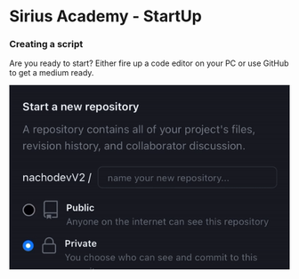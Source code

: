 # Sirius Academy - StartUp

### Creating a script

Are you ready to start? Either fire up a code editor on your PC or use GitHub to get a medium ready.

![RepoGif](https://raw.githubusercontent.com/nachodevV2/academy-help/32f611620f59e5c0e6157851901a3736fdc973c0/img/creating-repo.gif)
